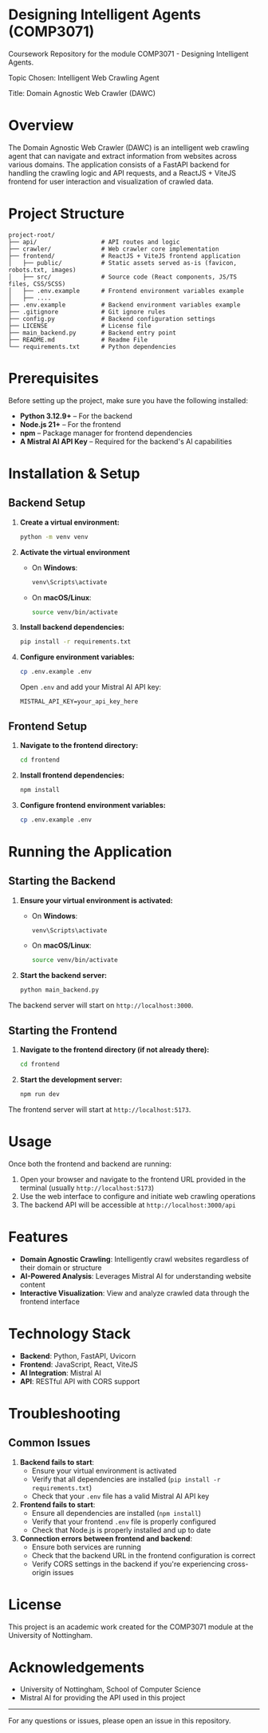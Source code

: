 # Designing Intelligent Agents (COMP3071)

Coursework Repository for the module COMP3071 - Designing Intelligent Agents.

Topic Chosen: Intelligent Web Crawling Agent

Title: Domain Agnostic Web Crawler (DAWC)


# Overview

The Domain Agnostic Web Crawler (DAWC) is an intelligent web crawling agent that can navigate and extract information from websites across various domains. The application consists of a FastAPI backend for handling the crawling logic and API requests, and a ReactJS + ViteJS frontend for user interaction and visualization of crawled data.


# Project Structure
    project-root/
    ├── api/                  # API routes and logic
    ├── crawler/              # Web crawler core implementation
    ├── frontend/             # ReactJS + ViteJS frontend application
    │   ├── public/           # Static assets served as-is (favicon, robots.txt, images)
    │   ├── src/              # Source code (React components, JS/TS files, CSS/SCSS)
    │   ├── .env.example      # Frontend environment variables example
    │   ├── ....
    ├── .env.example          # Backend environment variables example
    ├── .gitignore            # Git ignore rules
    ├── config.py             # Backend configuration settings
    ├── LICENSE               # License file
    ├── main_backend.py       # Backend entry point
    ├── README.md             # Readme File
    └── requirements.txt      # Python dependencies


# Prerequisites

Before setting up the project, make sure you have the following installed:

- **Python 3.12.9+** – For the backend
- **Node.js 21+** – For the frontend
- **npm** – Package manager for frontend dependencies
- **A Mistral AI API Key** – Required for the backend's AI capabilities


# Installation & Setup

## Backend Setup

1. **Create a virtual environment:**

    ```bash
    python -m venv venv
    ```

2. **Activate the virtual environment**

    - On **Windows**:

        ```bash
        venv\Scripts\activate
        ```

    - On **macOS/Linux**:

        ```bash
        source venv/bin/activate
        ```

3. **Install backend dependencies:**

    ```bash
    pip install -r requirements.txt
    ```

4. **Configure environment variables:**

    ```bash
    cp .env.example .env
    ```

    Open `.env` and add your Mistral AI API key:

    ```
    MISTRAL_API_KEY=your_api_key_here
    ```

## Frontend Setup

1. **Navigate to the frontend directory:**

    ```bash
    cd frontend
    ```

2. **Install frontend dependencies:**

    ```bash
    npm install
    ```

3. **Configure frontend environment variables:**

    ```bash
    cp .env.example .env
    ```


# Running the Application

## Starting the Backend

1. **Ensure your virtual environment is activated:**

    - On **Windows**:

        ```bash
        venv\Scripts\activate
        ```

    - On **macOS/Linux**:

        ```bash
        source venv/bin/activate
        ```

2. **Start the backend server:**

    ```bash
    python main_backend.py
    ```

The backend server will start on `http://localhost:3000`.

## Starting the Frontend

1. **Navigate to the frontend directory (if not already there):**

    ```bash
    cd frontend
    ```

2. **Start the development server:**

    ```bash
    npm run dev
    ```

The frontend server will start at `http://localhost:5173`.


# Usage

Once both the frontend and backend are running:

1.  Open your browser and navigate to the frontend URL provided in the terminal (usually `http://localhost:5173`)
2.  Use the web interface to configure and initiate web crawling operations
3.  The backend API will be accessible at `http://localhost:3000/api`


# Features

*   **Domain Agnostic Crawling**: Intelligently crawl websites regardless of their domain or structure
*   **AI-Powered Analysis**: Leverages Mistral AI for understanding website content
*   **Interactive Visualization**: View and analyze crawled data through the frontend interface


# Technology Stack

*   **Backend**: Python, FastAPI, Uvicorn
*   **Frontend**: JavaScript, React, ViteJS
*   **AI Integration**: Mistral AI
*   **API**: RESTful API with CORS support

# Troubleshooting

## Common Issues

1.  **Backend fails to start**:
    *   Ensure your virtual environment is activated
    *   Verify that all dependencies are installed (`pip install -r requirements.txt`)
    *   Check that your `.env` file has a valid Mistral AI API key
2.  **Frontend fails to start**:
    *   Ensure all dependencies are installed (`npm install`)
    *   Verify that your frontend `.env` file is properly configured
    *   Check that Node.js is properly installed and up to date
3.  **Connection errors between frontend and backend**:
    *   Ensure both services are running
    *   Check that the backend URL in the frontend configuration is correct
    *   Verify CORS settings in the backend if you're experiencing cross-origin issues

# License

This project is an academic work created for the COMP3071 module at the University of Nottingham.

# Acknowledgements

*   University of Nottingham, School of Computer Science
*   Mistral AI for providing the API used in this project

* * *
For any questions or issues, please open an issue in this repository.
